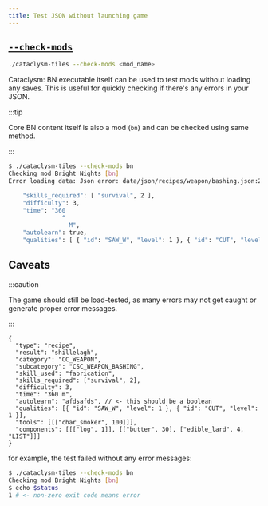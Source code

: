 ```yaml
---
title: Test JSON without launching game
---
```


## [`--check-mods`](../../dev/reference/cli_options.md#check-mods-mods)

```sh
./cataclysm-tiles --check-mods <mod_name>
```

Cataclysm: BN executable itself can be used to test mods without loading any saves. This is useful
for quickly checking if there's any errors in your JSON.

:::tip

Core BN content itself is also a mod (`bn`) and can be checked using same method.

:::

```sh
$ ./cataclysm-tiles --check-mods bn
Checking mod Bright Nights [bn]
Error loading data: Json error: data/json/recipes/weapon/bashing.json:23:16: invalid quantity string: unknown unit

    "skills_required": [ "survival", 2 ],
    "difficulty": 3,
    "time": "360
               ^
                 M",
    "autolearn": true,
    "qualities": [ { "id": "SAW_W", "level": 1 }, { "id": "CUT", "level": 1 } ],
```

## Caveats

:::caution

The game should still be load-tested, as many errors may not get caught or generate proper error
messages.

:::

```jsonc
{
  "type": "recipe",
  "result": "shillelagh",
  "category": "CC_WEAPON",
  "subcategory": "CSC_WEAPON_BASHING",
  "skill_used": "fabrication",
  "skills_required": ["survival", 2],
  "difficulty": 3,
  "time": "360 m",
  "autolearn": "afdsafds", // <- this should be a boolean
  "qualities": [{ "id": "SAW_W", "level": 1 }, { "id": "CUT", "level": 1 }],
  "tools": [[["char_smoker", 100]]],
  "components": [[["log", 1]], [["butter", 30], ["edible_lard", 4, "LIST"]]]
}
```

for example, the test failed without any error messages:

```sh
$ ./cataclysm-tiles --check-mods bn
Checking mod Bright Nights [bn]
$ echo $status
1 # <- non-zero exit code means error
```

